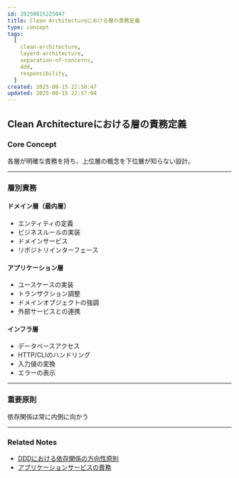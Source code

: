 ```yaml
---
id: 20250815225047
title: Clean Architectureにおける層の責務定義
type: concept
tags:
  [
    clean-architecture,
    layerd-architecture,
    separation-of-concerns,
    ddd,
    responsibility,
  ]
created: 2025-08-15 22:50:47
updated: 2025-08-15 22:57:04
---
```


## Clean Architectureにおける層の責務定義

### Core Concept

各層が明確な責務を持ち、上位層の概念を下位層が知らない設計。

---

### 層別責務

#### ドメイン層（最内層）

- エンティティの定義
- ビジネスルールの実装
- ドメインサービス
- リポジトリインターフェース

#### アプリケーション層

- ユースケースの実装
- トランザクション調整
- ドメインオブジェクトの強調
- 外部サービスとの連携

#### インフラ層

- データベースアクセス
- HTTP/CLIのハンドリング
- 入力値の変換
- エラーの表示

---

### 重要原則

依存関係は常に内側に向かう

---

### Related Notes

- [DDDにおける依存関係の方向性原則](./20250815165748.md)
- [アプリケーションサービスの責務](./20250815221930.md)
